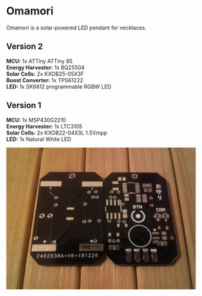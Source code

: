 # Omamori
Omamori is a solar-powered LED pendant for necklaces.



## Version 2

**MCU:** 1x ATTiny ATTiny 85  
**Energy Harvester:** 1x BQ25504  
**Solar Cells:** 2x KXOB25-05X3F   
**Boost Converter:** 1x TPS61222  
**LED:** 1x SK6812 programmable RGBW LED  



## Version 1

**MCU:** 1x MSP430G2210  
**Energy Harvester:** 1x LTC3105  
**Solar Cells:** 2x KXOB22-04X3L 1.5Vmpp  
**LED:** 1x Natural White LED  

![PCB v1.0](./v1/Images/PCB.jpg)


